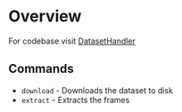# Overview

For codebase visit [DatasetHandler](https://github.com/wecoach-ai/DatasetHandler)

## Commands

- `download` - Downloads the dataset to disk
- `extract` - Extracts the frames
